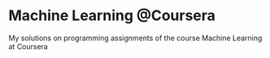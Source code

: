 # Machine Learning @Coursera
My solutions on programming assignments of the course Machine Learning at Coursera
